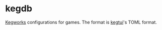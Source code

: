 # kegdb

[Kegworks](https://github.com/Kegworks-App/Kegworks) configurations for games.
The format is [kegtui](https://github.com/ethanuppal/kegtui)'s TOML format.
